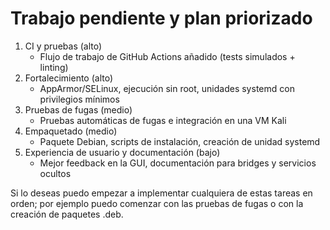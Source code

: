 # Trabajo pendiente y plan priorizado

1) CI y pruebas (alto)
   - Flujo de trabajo de GitHub Actions añadido (tests simulados + linting)
2) Fortalecimiento (alto)
   - AppArmor/SELinux, ejecución sin root, unidades systemd con privilegios mínimos
3) Pruebas de fugas (medio)
   - Pruebas automáticas de fugas e integración en una VM Kali
4) Empaquetado (medio)
   - Paquete Debian, scripts de instalación, creación de unidad systemd
5) Experiencia de usuario y documentación (bajo)
   - Mejor feedback en la GUI, documentación para bridges y servicios ocultos

Si lo deseas puedo empezar a implementar cualquiera de estas tareas en orden; por ejemplo puedo comenzar con las pruebas de fugas o con la creación de paquetes .deb.
